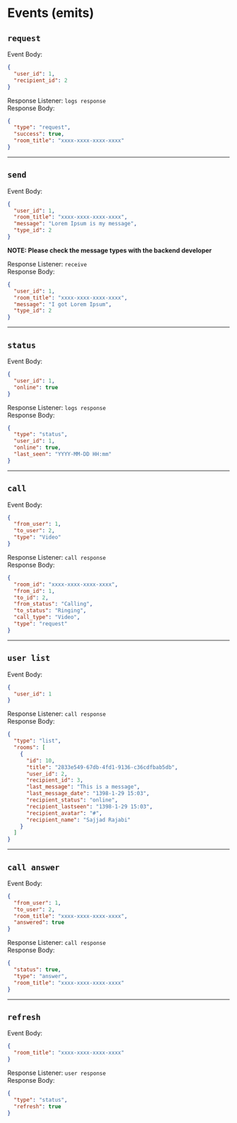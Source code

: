 # Events (emits)

## `request`

Event Body:

```json
{
  "user_id": 1,
  "recipient_id": 2
}
```

Response Listener: `logs response`  
Response Body:

```json
{
  "type": "request",
  "success": true,
  "room_title": "xxxx-xxxx-xxxx-xxxx"
}
```

---

## `send`

Event Body:

```json
{
  "user_id": 1,
  "room_title": "xxxx-xxxx-xxxx-xxxx",
  "message": "Lorem Ipsum is my message",
  "type_id": 2
}
```

**NOTE: Please check the message types with the backend developer**

Response Listener: `receive`  
Response Body:

```json
{
  "user_id": 1,
  "room_title": "xxxx-xxxx-xxxx-xxxx",
  "message": "I got Lorem Ipsum",
  "type_id": 2
}
```

---

## `status`

Event Body:

```json
{
  "user_id": 1,
  "online": true
}
```

Response Listener: `logs response`  
Response Body:

```json
{
  "type": "status",
  "user_id": 1,
  "online": true,
  "last_seen": "YYYY-MM-DD HH:mm"
}
```

---

## `call`

Event Body:

```json
{
  "from_user": 1,
  "to_user": 2,
  "type": "Video"
}
```

Response Listener: `call response`  
Response Body:

```json
{
  "room_id": "xxxx-xxxx-xxxx-xxxx",
  "from_id": 1,
  "to_id": 2,
  "from_status": "Calling",
  "to_status": "Ringing",
  "call_type": "Video",
  "type": "request"
}
```

---

## `user list`

Event Body:

```json
{
  "user_id": 1
}
```

Response Listener: `call response`  
Response Body:

```json
{
  "type": "list",
  "rooms": [
    {
      "id": 10,
      "title": "2833e549-67db-4fd1-9136-c36cdfbab5db",
      "user_id": 2,
      "recipient_id": 3,
      "last_message": "This is a message",
      "last_message_date": "1398-1-29 15:03",
      "recipient_status": "online",
      "recipient_lastseen": "1398-1-29 15:03",
      "recipient_avatar": "#",
      "recipient_name": "Sajjad Rajabi"
    }
  ]
}
```

---

## `call answer`

Event Body:

```json
{
  "from_user": 1,
  "to_user": 2,
  "room_title": "xxxx-xxxx-xxxx-xxxx",
  "answered": true
}
```

Response Listener: `call response`  
Response Body:

```json
{
  "status": true,
  "type": "answer",
  "room_title": "xxxx-xxxx-xxxx-xxxx"
}
```

---

## `refresh`

Event Body:

```json
{
  "room_title": "xxxx-xxxx-xxxx-xxxx"
}
```

Response Listener: `user response`  
Response Body:

```json
{
  "type": "status",
  "refresh": true
}
```

